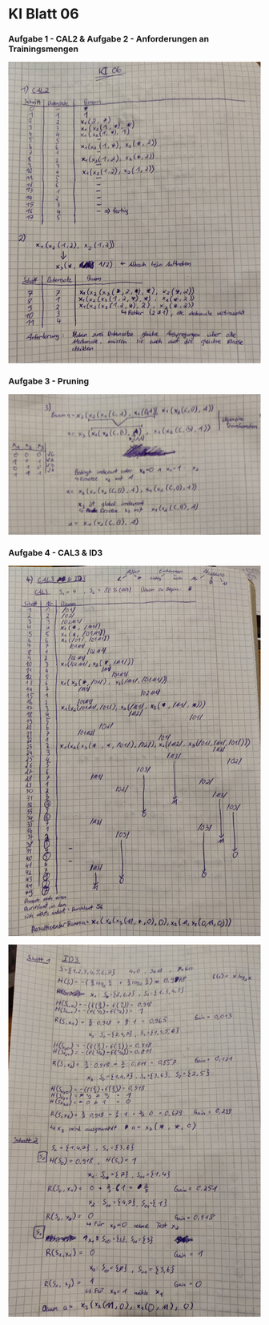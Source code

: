 # KI Blatt 06



### Aufgabe 1 - CAL2 & Aufgabe 2 - Anforderungen an Trainingsmengen

![](KI_06_1.jpg)



### Aufgabe 3 - Pruning

![](KI_06_2.jpg)





### Aufgabe 4 - CAL3 & ID3

![](KI_06_3.jpg)



![](KI_06_4.jpg)